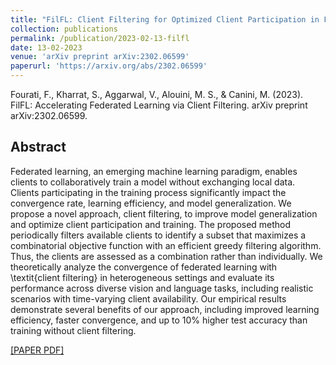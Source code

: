 ```yaml
---
title: "FilFL: Client Filtering for Optimized Client Participation in Federated Learning"
collection: publications
permalink: /publication/2023-02-13-filfl
date: 13-02-2023
venue: 'arXiv preprint arXiv:2302.06599'
paperurl: 'https://arxiv.org/abs/2302.06599'
---
```

Fourati, F., Kharrat, S., Aggarwal, V., Alouini, M. S., & Canini, M. (2023). FilFL: Accelerating Federated Learning via Client Filtering. arXiv preprint arXiv:2302.06599.

## Abstract
Federated learning, an emerging machine learning paradigm, enables clients to collaboratively train a model without exchanging local data. Clients participating in the training process significantly impact the convergence rate, learning efficiency, and model generalization. We propose a novel approach, client filtering, to improve model generalization and optimize client participation and training. The proposed method periodically filters available clients to identify a subset that maximizes a combinatorial objective function with an efficient greedy filtering algorithm. Thus, the clients are assessed as a combination rather than individually. We theoretically analyze the convergence of federated learning with \textit{client filtering} in heterogeneous settings and evaluate its performance across diverse vision and language tasks, including realistic scenarios with time-varying client availability. Our empirical results demonstrate several benefits of our approach, including improved learning efficiency, faster convergence, and up to 10\% higher test accuracy than training without client filtering.

[[PAPER PDF]](https://arxiv.org/pdf/2302.06599)